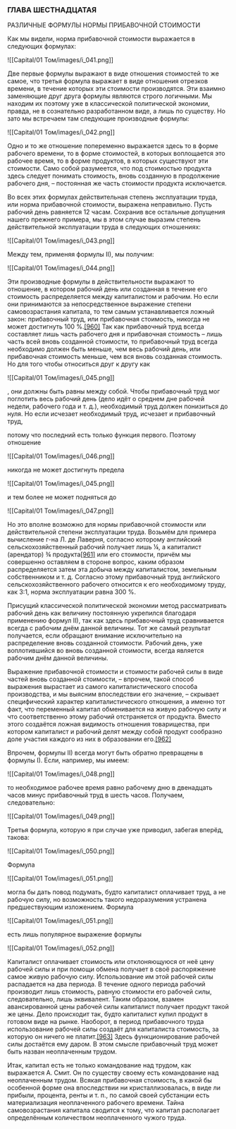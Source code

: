 ### ГЛАВА ШЕСТНАДЦАТАЯ  
  
РАЗЛИЧНЫЕ ФОРМУЛЫ НОРМЫ ПРИБАВОЧНОЙ СТОИМОСТИ

Как мы видели, норма прибавочной стоимости выражается в следующих формулах:

![[Capital/01 Том/images/i_041.png]]

Две первые формулы выражают в виде отношения стоимостей то же самое, что третья формула выражает в виде отношения отрезков времени, в течение которых эти стоимости производятся. Эти взаимно заменяющие друг друга формулы являются строго логичными. Мы находим их поэтому уже в классической политической экономии, правда, не в сознательно разработанном виде, а лишь по существу. Но зато мы встречаем там следующие производные формулы:

![[Capital/01 Том/images/i_042.png]]

Одно и то же отношение попеременно выражается здесь то в форме рабочего времени, то в форме стоимостей, в которых воплощается это рабочее время, то в форме продуктов, в которых существуют эти стоимости. Само собой разумеется, что под стоимостью продукта здесь следует понимать стоимость, вновь созданную в продолжение рабочего дня, – постоянная же часть стоимости продукта исключается.

Во всех этих формулах действительная степень эксплуатации труда, или норма прибавочной стоимости, выражена неправильно. Пусть рабочий день равняется 12 часам. Сохранив все остальные допущения нашего прежнего примера, мы в этом случае выразим степень действительной эксплуатации труда в следующих отношениях:

![[Capital/01 Том/images/i_043.png]]

  
  

Между тем, применяя формулы II), мы получим:

![[Capital/01 Том/images/i_044.png]]

Эти производные формулы в действительности выражают то отношение, в котором рабочий день или созданная в течение его стоимость распределяется между капиталистом и рабочим. Но если они принимаются за непосредственное выражение степени самовозрастания капитала, то тем самым устанавливается ложный закон: прибавочный труд, или прибавочная стоимость, никогда не может достигнуть 100 %.[[960]](app://obsidian.md/contentnotes12.html#n_960) Так как прибавочный труд всегда составляет лишь часть рабочего дня и прибавочная стоимость – лишь часть всей вновь созданной стоимости, то прибавочный труд всегда необходимо должен быть меньше, чем весь рабочий день, или прибавочная стоимость меньше, чем вся вновь созданная стоимость. Но для того чтобы относиться друг к другу как

![[Capital/01 Том/images/i_045.png]]

, они должны быть равны между собой. Чтобы прибавочный труд мог поглотить весь рабочий день (дело идёт о среднем дне рабочей недели, рабочего года и т. д.), необходимый труд должен понизиться до нуля. Но если исчезает необходимый труд, исчезает и прибавочный труд,

потому что последний есть только функция первого. Поэтому отношение

![[Capital/01 Том/images/i_046.png]]

никогда не может достигнуть предела

![[Capital/01 Том/images/i_045.png]]

и тем более не может подняться до

![[Capital/01 Том/images/i_047.png]]

Но это вполне возможно для нормы прибавочной стоимости или действительной степени эксплуатации труда. Возьмём для примера вычисление г-на Л. де Лаверня, согласно которому английский сельскохозяйственный рабочий получает лишь ¼, а капиталист (арендатор) ¾ продукта[[961]](app://obsidian.md/contentnotes12.html#n_961) или его стоимости, причём мы совершенно оставляем в стороне вопрос, каким образом распределяется затем эта добыча между капиталистом, земельным собственником и т. д. Согласно этому прибавочный труд английского сельскохозяйственного рабочего относится к его необходимому труду, как 3:1, норма эксплуатации равна 300 %.

Присущий классической политической экономии метод рассматривать рабочий день как величину постоянную укрепился благодаря применению формул II), так как здесь прибавочный труд сравнивается всегда с рабочим днём данной величины. Тот же самый результат получается, если обращают внимание исключительно на распределение вновь созданной стоимости. Рабочий день, уже воплотившийся во вновь созданной стоимости, всегда является рабочим днём данной величины.

Выражение прибавочной стоимости и стоимости рабочей силы в виде частей вновь созданной стоимости, – впрочем, такой способ выражения вырастает из самого капиталистического способа производства, и мы выясним впоследствии его значение, – скрывает специфический характер капиталистического отношения, а именно тот факт, что переменный капитал обменивается на живую рабочую силу и что соответственно этому рабочий отстраняется от продукта. Вместо этого создаётся ложная видимость отношения товарищества, при котором капиталист и рабочий делят между собой продукт сообразно доле участия каждого из них в образовании его.[[962]](app://obsidian.md/contentnotes12.html#n_962)

Впрочем, формулы II) всегда могут быть обратно превращены в формулы I). Если, например, мы имеем:

![[Capital/01 Том/images/i_048.png]]

то необходимое рабочее время равно рабочему дню в двенадцать часов минус прибавочный труд в шесть часов. Получаем, следовательно:

![[Capital/01 Том/images/i_049.png]]

  
  

Третья формула, которую я при случае уже приводил, забегая вперёд, такова:

![[Capital/01 Том/images/i_050.png]]

Формула

![[Capital/01 Том/images/i_051.png]]

могла бы дать повод подумать, будто капиталист оплачивает труд, а не рабочую силу, но возможность такого недоразумения устранена предшествующим изложением. Формула

![[Capital/01 Том/images/i_051.png]]

есть лишь популярное выражение формулы

![[Capital/01 Том/images/i_052.png]]

Капиталист оплачивает стоимость или отклоняющуюся от неё цену рабочей силы и при помощи обмена получает в своё распоряжение самое живую рабочую силу. Использование им этой рабочей силы распадается на два периода. В течение одного периода рабочий производит лишь стоимость, равную стоимости его рабочей силы, следовательно, лишь эквивалент. Таким образом, взамен авансированной цены рабочей силы капиталист получает продукт такой же цены. Дело происходит так, будто капиталист купил продукт в готовом виде на рынке. Наоборот, в период прибавочного труда использование рабочей силы создаёт для капиталиста стоимость, за которую он ничего не платит.[[963]](app://obsidian.md/contentnotes12.html#n_963) Здесь функционирование рабочей силы достаётся ему даром. В этом смысле прибавочный труд может быть назван неоплаченным трудом.

Итак, капитал есть не только командование над трудом, как выражается А. Смит. Он по существу своему есть командование над неоплаченным трудом. Всякая прибавочная стоимость, в какой бы особенной форме она впоследствии ни кристаллизовалась, в виде ли прибыли, процента, ренты и т. п., по самой своей субстанции есть материализация неоплаченного рабочего времени. Тайна самовозрастания капитала сводится к тому, что капитал располагает определённым количеством неоплаченного чужого труда.

